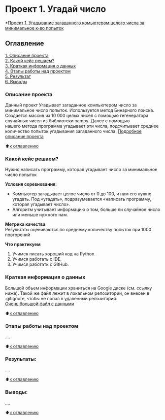 # Проект 1. Угадай число
*[Проект 1. Угадывание загаданного комьютером целого числа за минимальное к-во попыток](https://github.com/loktiev/sf_data_science1/tree/main/guess-number-task)

## Оглавление  
[1. Описание проекта](#Описание-проекта)  
[2. Какой кейс решаем?](.README.md#Какой-кейс-решаем)  
[3. Краткая информация о данных](.README.md#Краткая-информация-о-данных)  
[4. Этапы работы над проектом](.README.md#Этапы-работы-над-проектом)  
[5. Результат](.README.md#Результат)    
[6. Выводы](.README.md#Выводы) 

### <a id="Описание-проекта">Описание проекта</a>
Данный проект Угадывает загаданное компьютером число за минимальное число попыток. Используется метод Бинарного поиска.   
Создается массив из 10 000 целых чисел с помощью гегенератора случайных чисел из библиотеки nampy. Далее с помощью   
нашего метода программа угадывает эти числа, подсчитывает среднее количество попыток угадывания загаданного числа.
[Подробное описание проекта](https://github.com/loktiev/sf_data_science1/blob/main/guess-number-task/README.md)  


:arrow_up:[к оглавлению](_)


### Какой кейс решаем?    
Нужно написать программу, которая угадывает число за минимальное число попыток

**Условия соревнования:**  
- Компьютер загадывает целое число от 0 до 100, и нам его нужно угадать. Под «угадать», подразумевается «написать программу, которая угадывает число».
- Алгоритм учитывает информацию о том, больше ли случайное число или меньше нужного нам.

**Метрика качества**     
Результаты оцениваются по среднему количеству попыток при 1000 повторений

**Что практикуем**     
1. Учимся писать хороший код на Python.
2. Учимся работать с IDE.
3. Учимся работать с GitHub.


### Краткая информация о данных
Большой объем информации храниться на Google диске (см. ссылку ниже). Такой же файл лежит в локальном репозитории, он внесен в .gitignore, чтобы не попал в удаленный репозиторий.  
[Очень большой файл с данными](https://drive.google.com/file/d/1VuuBGkqqJ1SFEghfO3SX72Agl8ppOZwr/view?usp=sharing)
  
:arrow_up:[к оглавлению](.README.md#Оглавление)


### Этапы работы над проектом  
....

:arrow_up:[к оглавлению](.README.md#Оглавление)


### Результаты:  
....

:arrow_up:[к оглавлению](.README.md#Оглавление)


### Выводы:  
....

:arrow_up:[к оглавлению](.README.md#Оглавление)

